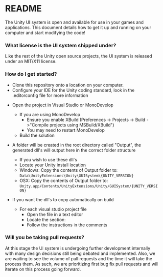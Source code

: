# README #

The Unity UI system is open and available for use in your games and applications. This document details how to get it up and running on your computer and start modifying the code!

### What license is the UI system shipped under? ###
Like the rest of the Unity open source projects, the UI system is released under an MIT/X11 license.

### How do I get started? ###
* Clone this repository onto a location on  your computer.
* Configure your IDE for the Unity coding standard, look in the .editorconfig file for more information
+ Open the project in Visual Studio or MonoDevelop
    + If you are using MonoDevelop
        * Ensure you enable XBuild (Preferences -> Projects -> Build ->"Compile projects using MSBuild/XBuild")
        * You may need to restart MonoDevelop
    * Build the solution

+ A folder will be created in the root directory called "Output", the generated dll's will output here in the correct folder structure
    * If you wish to use these dll's
    * Locate your Unity install location
    * Windows: Copy the contents of Output folder to: `Data\UnityExtensions\Unity\GUISystem\{UNITY_VERSION}`
    * OSX: Copy the contents of Output folder to: `Unity.app/Contents/UnityExtensions/Unity/GUISystem/{UNITY_VERSION}`

+ If you want the dll's to copy automatically on build
    + For each visual studio project file
        * Open the file in a text editor
        * Locate the section: <Target Name="AfterBuild">
        * Follow the instructions in the comments

### Will you be taking pull requests? ###
At this stage the UI system is undergoing further development internally with many design decisions still being debated and implemented. Also, we are waiting to see the volume of pull requests and the time it will take the process them. As such, we are prioritizing first bug fix pull requests and will iterate on this process going forward. 
